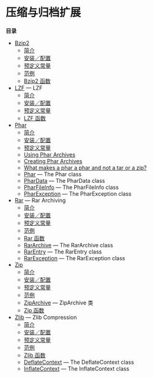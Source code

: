 压缩与归档扩展
==============

**目录**

-   [Bzip2](/book/bzip2.html)
    -   [简介](/intro/bzip2.html)
    -   [安装／配置](/bzip2/setup.html)
    -   [预定义常量](/bzip2/constants.html)
    -   [范例](/bzip2/examples.html)
    -   [Bzip2 函数](/ref/bzip2.html)
-   [LZF](/book/lzf.html) — LZF
    -   [简介](/intro/lzf.html)
    -   [安装／配置](/lzf/setup.html)
    -   [预定义常量](/lzf/constants.html)
    -   [LZF 函数](/ref/lzf.html)
-   [Phar](/book/phar.html)
    -   [简介](/intro/phar.html)
    -   [安装／配置](/phar/setup.html)
    -   [预定义常量](/phar/constants.html)
    -   [Using Phar Archives](/phar/using.html)
    -   [Creating Phar Archives](/phar/creating.html)
    -   [What makes a phar a phar and not a tar or a
        zip?](/phar/fileformat.html)
    -   [Phar](/class/phar.html) — The Phar class
    -   [PharData](/class/phardata.html) — The PharData class
    -   [PharFileInfo](/class/pharfileinfo.html) — The PharFileInfo
        class
    -   [PharException](/class/pharexception.html) — The PharException
        class
-   [Rar](/book/rar.html) — Rar Archiving
    -   [简介](/intro/rar.html)
    -   [安装／配置](/rar/setup.html)
    -   [预定义常量](/rar/constants.html)
    -   [范例](/rar/examples.html)
    -   [Rar 函数](/ref/rar.html)
    -   [RarArchive](/class/rararchive.html) — The RarArchive class
    -   [RarEntry](/class/rarentry.html) — The RarEntry class
    -   [RarException](/class/rarexception.html) — The RarException
        class
-   [Zip](/book/zip.html)
    -   [简介](/intro/zip.html)
    -   [安装／配置](/zip/setup.html)
    -   [预定义常量](/zip/constants.html)
    -   [范例](/zip/examples.html)
    -   [ZipArchive](/class/ziparchive.html) — ZipArchive 类
    -   [Zip 函数](/ref/zip.html)
-   [Zlib](/book/zlib.html) — Zlib Compression
    -   [简介](/intro/zlib.html)
    -   [安装／配置](/zlib/setup.html)
    -   [预定义常量](/zlib/constants.html)
    -   [范例](/zlib/examples.html)
    -   [Zlib 函数](/ref/zlib.html)
    -   [DeflateContext](/class/deflatecontext.html) — The
        DeflateContext class
    -   [InflateContext](/class/inflatecontext.html) — The
        InflateContext class
